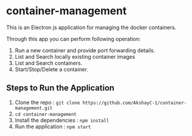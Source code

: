 # container-management
This is an Electron js application for managing the docker containers.



 Through this app you can perform following operation:
 1. Run a new container and provide port forwarding details.
 2. List and Search locally existing container images
 3. List and Search containers.
 4. Start/Stop/Delete a container.

## Steps to Run the Application
  1. Clone the repo : `git clone https://github.com/AkshayC-1/container-management.git`
  2. `cd container-management`
  3. Install the dependencies : `npm install`
  4. Run the application : `npm start`
